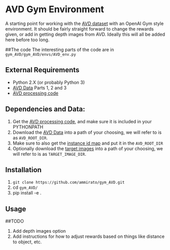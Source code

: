 
# AVD Gym Environment
A starting point for working with the [AVD dataset](http://cs.unc.edu/~ammirato/active_vision_dataset_website/index.html) with an OpenAI Gym style environment. It should be fairly straight forward to change the rewards given, or add in getting depth images from AVD. Ideally this will all be added here before too long.

##The code
The interesting parts of the code are in `gym_AVD/gym_AVD/envs/AVD_env.py`

## External Requirements
* Python 2.X (or probably Python 3)
* [AVD Data](http://www.cs.unc.edu/~ammirato/active_vision_dataset_website/get_data.html) Parts 1, 2 and 3
* [AVD processing code](https://github.com/ammirato/active_vision_dataset_processing)

##  Dependencies and Data:

1. Get the [AVD processing code](https://github.com/ammirato/active_vision_dataset_processing), and make sure it is included in your PYTHONPATH
2. Download the [AVD Data](http://www.cs.unc.edu/~ammirato/active_vision_dataset_website/get_data.html) into a path of your choosing, we will refer to is as `AVD_ROOT_DIR`.
3. Make sure to also get the [instance id map](https://drive.google.com/file/d/1UmhAr-l-CL3CeBq6U8V973jX5BPWkrlK/view?usp=sharing) and put it in the `AVD_ROOT_DIR`
4.  Optionally download the [target images](https://drive.google.com/file/d/1uV2I-SYWQvJb0PqzDdg8ESwRdQoVpSWr/view?usp=sharing) into a path of your choosing, we will refer to is as `TARGET_IMAGE_DIR`.

## Installation
1. `git clone https://github.com/ammirato/gym_AVD.git`
2. cd `gym_AVD/`
3. pip install -e .

## Usage



##TODO
1. Add depth images option
2. Add instructions for how to adjust rewards based on things like distance to object, etc. 
